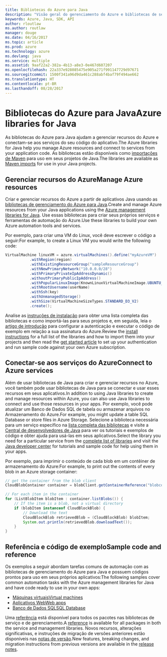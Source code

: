 ```yaml
---
title: Bibliotecas do Azure para Java
description: "Visão geral do gerenciamento do Azure e bibliotecas de serviço para Java"
keywords: Azure, Java, SDK, API
author: rloutlaw
ms.author: routlaw
manager: douge
ms.date: 04/16/2017
ms.topic: article
ms.prod: azure
ms.technology: azure
ms.devlang: java
ms.service: multiple
ms.assetid: 9aaf22a2-382a-4b13-a8e3-0e467d607207
ms.openlocfilehash: 22a337e928085475e905a271f991147729d97671
ms.sourcegitcommit: 1500f341a96d9da461c288abf4baf79f494ae662
ms.translationtype: HT
ms.contentlocale: pt-BR
ms.lasthandoff: 08/28/2017
---
```

# <a name="azure-libraries-for-java"></a><span data-ttu-id="3850d-104">Bibliotecas do Azure para Java</span><span class="sxs-lookup"><span data-stu-id="3850d-104">Azure libraries for Java</span></span>

<span data-ttu-id="3850d-105">As bibliotecas do Azure para Java ajudam a gerenciar recursos do Azure e conectam-se aos serviços do seu código do aplicativo.</span><span class="sxs-lookup"><span data-stu-id="3850d-105">The Azure libraries for Java help you manage Azure resources and connect to services from your application code.</span></span> <span data-ttu-id="3850d-106">As bibliotecas estão disponíveis como [importações de Maven](java-sdk-azure-install.md) para uso em seus projetos de Java.</span><span class="sxs-lookup"><span data-stu-id="3850d-106">The libraries are available as [Maven imports](java-sdk-azure-install.md) for use in your Java projects.</span></span> 

## <a name="manage-azure-resources"></a><span data-ttu-id="3850d-107">Gerenciar recursos do Azure</span><span class="sxs-lookup"><span data-stu-id="3850d-107">Manage Azure resources</span></span>

<span data-ttu-id="3850d-108">Criar e gerenciar recursos do Azure a partir de aplicativos Java usando as [bibliotecas de gerenciamento do Azure para Java](java-sdk-azure-get-started.md).</span><span class="sxs-lookup"><span data-stu-id="3850d-108">Create and manage Azure resources from your Java applications using the [Azure management libraries for Java](java-sdk-azure-get-started.md).</span></span> <span data-ttu-id="3850d-109">Use essas bibliotecas para criar seus próprios serviços e ferramentas de automação do Azure.</span><span class="sxs-lookup"><span data-stu-id="3850d-109">Use these libraries to build your own Azure automation tools and services.</span></span> 

<span data-ttu-id="3850d-110">Por exemplo, para criar uma VM do Linux, você deve escrever o código a seguir:</span><span class="sxs-lookup"><span data-stu-id="3850d-110">For example, to create a Linux VM you would write the following code:</span></span>

```java
VirtualMachine linuxVM = azure.virtualMachines().define("myAzureVM")
           .withRegion(region)
           .withExistingResourceGroup("sampleResourceGroup")
           .withNewPrimaryNetwork("10.0.0.0/28")
           .withPrimaryPrivateIpAddressDynamic()
           .withoutPrimaryPublicIpAddress()
           .withPopularLinuxImage(KnownLinuxVirtualMachineImage.UBUNTU_SERVER_16_04_LTS)
           .withRootUsername(userName)
           .withSsh(key)
           .withUnmanagedStorage()
           .withSize(VirtualMachineSizeTypes.STANDARD_D3_V2)
           .create();
 ```

<span data-ttu-id="3850d-111">Analise as [instruções de instalação](java-sdk-azure-install.md) para obter uma lista completa das bibliotecas e como importá-las para seus projetos e, em seguida, leia o [artigo de introdução](java-sdk-azure-get-started.md) para configurar a autenticação e executar o código de exemplo em relação a sua assinatura do Azure.</span><span class="sxs-lookup"><span data-stu-id="3850d-111">Review the [install instructions](java-sdk-azure-install.md) for a full list of the libraries and how to import them into your projects and then read the [get started article](java-sdk-azure-get-started.md) to set up your authentication and run sample code against your own Azure subscription.</span></span> 

## <a name="connect-to-azure-services"></a><span data-ttu-id="3850d-112">Conectar-se aos serviços do Azure</span><span class="sxs-lookup"><span data-stu-id="3850d-112">Connect to Azure services</span></span>

<span data-ttu-id="3850d-113">Além de usar bibliotecas de Java para criar e gerenciar recursos no Azure, você também pode usar bibliotecas de Java para se conectar e usar esses recursos em seus aplicativos.</span><span class="sxs-lookup"><span data-stu-id="3850d-113">In addition to using Java libraries to create and manage resources within Azure, you can also use Java libraries to connect  and use those resources in your apps.</span></span> <span data-ttu-id="3850d-114">Por exemplo, você pode atualizar um Banco de Dados SQL de tabela ou armazenar arquivos no Armazenamento do Azure.</span><span class="sxs-lookup"><span data-stu-id="3850d-114">For example, you might update a table SQL Database or store files in Azure Storage.</span></span> <span data-ttu-id="3850d-115">Selecione a biblioteca necessária para um serviço específico na [lista completa das bibliotecas](java-sdk-azure-install.md) e visite a [Central de desenvolvedores de Java](https://azure.microsoft.com/develop/java/) para ver os tutoriais e exemplos de código e obter ajuda para usá-las em seus aplicativos.</span><span class="sxs-lookup"><span data-stu-id="3850d-115">Select the library you need for a particular service from the [complete list of libraries](java-sdk-azure-install.md) and visit the [Java developer center](https://azure.microsoft.com/develop/java/) for tutorials and sample code for help using them in your apps.</span></span>

<span data-ttu-id="3850d-116">Por exemplo, para imprimir o conteúdo de cada blob em um contêiner de armazenamento do Azure:</span><span class="sxs-lookup"><span data-stu-id="3850d-116">For example, to print out the contents of every blob in an Azure storage container:</span></span>

```java
// get the container from the blob client
CloudBlobContainer container = blobClient.getContainerReference("blobcontainer");

// For each item in the container
for (ListBlobItem blobItem : container.listBlobs()) {
    // If the item is a blob, not a virtual directory
    if (blobItem instanceof CloudBlockBlob) {
        // Download the text
        CloudBlockBlob retrievedBlob = (CloudBlockBlob) blobItem;
        System.out.println(retrievedBlob.downloadText());
    }
}
```

## <a name="sample-code-and-reference"></a><span data-ttu-id="3850d-117">Referência e código de exemplo</span><span class="sxs-lookup"><span data-stu-id="3850d-117">Sample code and reference</span></span>

<span data-ttu-id="3850d-118">Os exemplos a seguir abordam tarefas comuns de automação com as bibliotecas de gerenciamento do Azure para Java e possuem códigos prontos para uso em seus próprios aplicativos:</span><span class="sxs-lookup"><span data-stu-id="3850d-118">The following samples cover common automation tasks with the Azure management libraries for Java and have code ready to use in your own apps:</span></span>

- [<span data-ttu-id="3850d-119">Máquinas virtuais</span><span class="sxs-lookup"><span data-stu-id="3850d-119">Virtual machines</span></span>](java-sdk-azure-virtual-machine-samples.md)
- [<span data-ttu-id="3850d-120">Aplicativos Web</span><span class="sxs-lookup"><span data-stu-id="3850d-120">Web apps</span></span>](java-sdk-azure-web-apps-samples.md)
- [<span data-ttu-id="3850d-121">Banco de Dados SQL</span><span class="sxs-lookup"><span data-stu-id="3850d-121">SQL Database</span></span>](java-sdk-azure-sql-database-samples.md)
   
<span data-ttu-id="3850d-122">Uma [referência](https://docs.microsoft.com/java/api) está disponível para todos os pacotes nas bibliotecas de serviço e de gerenciamento.</span><span class="sxs-lookup"><span data-stu-id="3850d-122">A [reference](https://docs.microsoft.com/java/api) is available for all packages in both the service and management libraries.</span></span> <span data-ttu-id="3850d-123">Novos recursos, alterações significativas, e instruções de migração de versões anteriores estão disponíveis nas [notas de versão](java-sdk-azure-release-notes.md).</span><span class="sxs-lookup"><span data-stu-id="3850d-123">New features, breaking changes, and migration instructions from previous versions are available in the [release notes](java-sdk-azure-release-notes.md).</span></span>